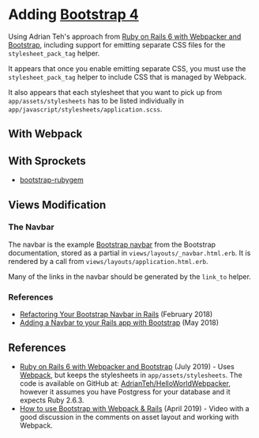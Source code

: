 # Adding [Bootstrap 4][bootstrap]

Using Adrian Teh's approach from [Ruby on Rails 6 with Webpacker and Bootstrap][teh], including support for emitting separate CSS files for the `stylesheet_pack_tag` helper.

It appears that once you enable emitting separate CSS, you must use the `stylesheet_pack_tag` helper to include CSS that is managed by Webpack.

It also appears that each stylesheet that you want to pick up from `app/assets/stylesheets` has to be listed individually in `app/javascript/stylesheets/application.scss`.

[bootstrap]: <https://getbootstrap.com>

## With Webpack


## With Sprockets

* [bootstrap-rubygem](https://github.com/twbs/bootstrap-rubygem)

## Views Modification


### The Navbar

The navbar is the example [Bootstrap navbar][navbar] from the Bootstrap documentation, stored as a partial in `views/layouts/_navbar.html.erb`. It is rendered by a call from `views/layouts/application.html.erb`.

Many of the links in the navbar should be generated by the `link_to` helper.

[navbar]: <https://getbootstrap.com/docs/4.0/components/navbar/>

### References

* [Refactoring Your Bootstrap Navbar in Rails](https://sahilthakur7blog.wordpress.com/2018/02/04/refactoring-your-bootstrap-navbar-in-rails/) (February 2018)
* [Adding a Navbar to your Rails app with Bootstrap](https://medium.com/@mblevdev/adding-a-navbar-to-your-rails-app-with-bootstrap-a16cbd887f14) (May 2018)

## References

* [Ruby on Rails 6 with Webpacker and Bootstrap][teh] (July 2019) - Uses [Webpack][], but keeps the stylesheets in `app/assets/stylesheets`.
The code is available on GitHub at: [AdrianTeh/HelloWorldWebpacker](https://github.com/AdrianTeh/HelloWorldWebpacker), however it assumes you have Postgress for your database and it expects Ruby 2.6.3.
* [How to use Bootstrap with Webpack & Rails](https://gorails.com/episodes/how-to-use-bootstrap-with-webpack-and-rails?utm_source=rubyflow&utm_medium=twitter) (April 2019) - Video with a good discussion in the comments on asset layout and working with Webpack.

[teh]: <https://medium.com/@adrian_teh/ruby-on-rails-6-with-webpacker-and-bootstrap-step-by-step-guide-41b52ef4081f>
[webpack]: <>

